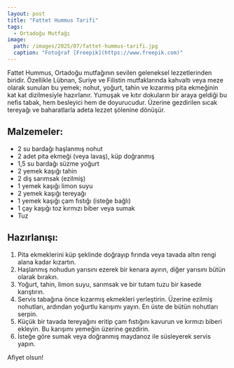```yaml
---
layout: post
title: "Fattet Hummus Tarifi"
tags:
  - Ortadoğu Mutfağı
image: 
  path: /images/2025/07/fattet-hummus-tarifi.jpg
  caption: "Fotoğraf [Freepik](https://www.freepik.com)"
---
```


Fattet Hummus, Ortadoğu mutfağının sevilen geleneksel lezzetlerinden biridir. Özellikle Lübnan, Suriye ve Filistin mutfaklarında kahvaltı veya meze olarak sunulan bu yemek; nohut, yoğurt, tahin ve kızarmış pita ekmeğinin kat kat dizilmesiyle hazırlanır. Yumuşak ve kıtır dokuların bir araya geldiği bu nefis tabak, hem besleyici hem de doyurucudur. Üzerine gezdirilen sıcak tereyağı ve baharatlarla adeta lezzet şölenine dönüşür.

## Malzemeler:

- 2 su bardağı haşlanmış nohut
- 2 adet pita ekmeği (veya lavaş), küp doğranmış
- 1,5 su bardağı süzme yoğurt
- 2 yemek kaşığı tahin
- 2 diş sarımsak (ezilmiş)
- 1 yemek kaşığı limon suyu
- 2 yemek kaşığı tereyağı
- 1 yemek kaşığı çam fıstığı (isteğe bağlı)
- 1 çay kaşığı toz kırmızı biber veya sumak
- Tuz

## Hazırlanışı:

1. Pita ekmeklerini küp şeklinde doğrayıp fırında veya tavada altın rengi alana kadar kızartın.
2. Haşlanmış nohudun yarısını ezerek bir kenara ayırın, diğer yarısını bütün olarak bırakın.
3. Yoğurt, tahin, limon suyu, sarımsak ve bir tutam tuzu bir kasede karıştırın.
4. Servis tabağına önce kızarmış ekmekleri yerleştirin. Üzerine ezilmiş nohutları, ardından yoğurtlu karışımı yayın. En üste de bütün nohutları serpin.
5. Küçük bir tavada tereyağını eritip çam fıstığını kavurun ve kırmızı biberi ekleyin. Bu karışımı yemeğin üzerine gezdirin.
6. İsteğe göre sumak veya doğranmış maydanoz ile süsleyerek servis yapın.

Afiyet olsun!